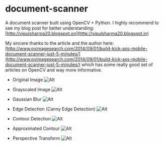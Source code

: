 document-scanner
================

A document scanner built using OpenCV + Python.
I highly recommend to see my blog post for better understanding: [http://vipulsharma20.blogspot.on](http://vipulsharma20.blogspot.in)

My sincere thanks to the article and the author here: [http://www.pyimagesearch.com/2014/09/01/build-kick-ass-mobile-document-scanner-just-5-minutes/](http://www.pyimagesearch.com/2014/09/01/build-kick-ass-mobile-document-scanner-just-5-minutes/) which has some really good set of articles on OpenCV and way more informative.

* Original Image
![Alt](http://1.bp.blogspot.com/-gbFBHQKFU7w/VpGzzVfxmLI/AAAAAAAAEks/jtX2fikHs5o/s1600/Original.jpg "original")

* Grayscaled Image
![Alt](http://2.bp.blogspot.com/--LzOU44-dhM/VpG2B6DJbxI/AAAAAAAAEk4/4BGXnfhvsk4/s1600/Original%2BGray.jpg "gray")

* Gaussian Blur
![Alt](http://2.bp.blogspot.com/-KfEWWzIXxBg/VpG2RY0upjI/AAAAAAAAElA/psuYvv1rnm0/s1600/Original%2BBlurred.jpg "blurred")

* Edge Detection (Canny Edge Detection)
![Alt](http://3.bp.blogspot.com/-5TVP2UFeGXk/VpG5-bIYNqI/AAAAAAAAElM/zmyNrbvnh8Q/s1600/Original%2BEdged.jpg "edge")

* Contour Detection
![Alt](http://1.bp.blogspot.com/-Es0PkMvJJxU/VpHcQEXzXaI/AAAAAAAAElc/NuCZmuW1K6o/s1600/Outline_all.jpg "contour")

* Approximated Contour
![Alt](http://4.bp.blogspot.com/-DL7XWsLvWg8/VpHeN6bA3gI/AAAAAAAAElo/1TMug5_tCeQ/s1600/Outline.jpg "approx")

* Perspective Transform
![Alt](http://4.bp.blogspot.com/-1dhSo9PrD6o/VpHjhgH0viI/AAAAAAAAEl4/AzYqjzLiNbI/s1600/dst.jpg "transform")

